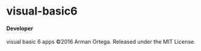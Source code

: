 # visual-basic6

#### Developer  
visual basic 6 apps ©2016 Arman Ortega. Released under the MIT License. 
